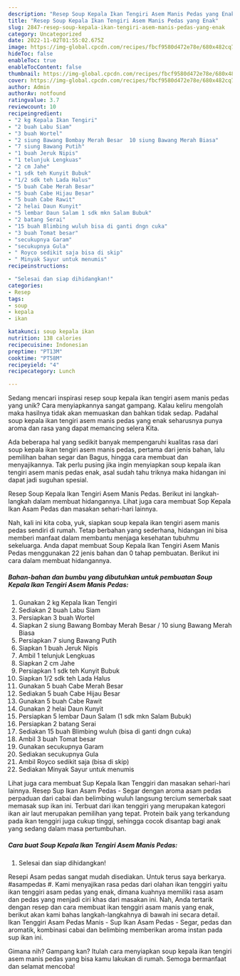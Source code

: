 ```yaml
---
description: "Resep Soup Kepala Ikan Tengiri Asem Manis Pedas yang Enak"
title: "Resep Soup Kepala Ikan Tengiri Asem Manis Pedas yang Enak"
slug: 2847-resep-soup-kepala-ikan-tengiri-asem-manis-pedas-yang-enak
category: Uncategorized
date: 2022-11-02T01:55:02.675Z
image: https://img-global.cpcdn.com/recipes/fbcf9580d472e78e/680x482cq70/soup-kepala-ikan-tengiri-asem-manis-pedas-foto-resep-utama.jpg
hideToc: false
enableToc: true
enableTocContent: false
thumbnail: https://img-global.cpcdn.com/recipes/fbcf9580d472e78e/680x482cq70/soup-kepala-ikan-tengiri-asem-manis-pedas-foto-resep-utama.jpg
cover: https://img-global.cpcdn.com/recipes/fbcf9580d472e78e/680x482cq70/soup-kepala-ikan-tengiri-asem-manis-pedas-foto-resep-utama.jpg
author: Admin
authorAv: notfound
ratingvalue: 3.7
reviewcount: 10
recipeingredient:
- "2 kg Kepala Ikan Tengiri"
- "2 buah Labu Siam"
- "3 buah Wortel"
- "2 siung Bawang Bombay Merah Besar  10 siung Bawang Merah Biasa"
- "7 siung Bawang Putih"
- "1 buah Jeruk Nipis"
- "1 telunjuk Lengkuas"
- "2 cm Jahe"
- "1 sdk teh Kunyit Bubuk"
- "1/2 sdk teh Lada Halus"
- "5 buah Cabe Merah Besar"
- "5 buah Cabe Hijau Besar"
- "5 buah Cabe Rawit"
- "2 helai Daun Kunyit"
- "5 lembar Daun Salam 1 sdk mkn Salam Bubuk"
- "2 batang Serai"
- "15 buah Blimbing wuluh bisa di ganti dngn cuka"
- "3 buah Tomat besar"
- "secukupnya Garam"
- "secukupnya Gula"
- " Royco sedikit saja bisa di skip"
- " Minyak Sayur untuk menumis"
recipeinstructions:

- "Selesai dan siap dihidangkan!"
categories:
- Resep
tags:
- soup
- kepala
- ikan

katakunci: soup kepala ikan 
nutrition: 138 calories
recipecuisine: Indonesian
preptime: "PT13M"
cooktime: "PT58M"
recipeyield: "4"
recipecategory: Lunch

---
```





Sedang mencari inspirasi resep soup kepala ikan tengiri asem manis pedas yang unik? Cara menyiapkannya sangat gampang. Kalau keliru mengolah maka hasilnya tidak akan memuaskan dan bahkan tidak sedap. Padahal soup kepala ikan tengiri asem manis pedas yang enak seharusnya punya aroma dan rasa yang dapat memancing selera Kita.





Ada beberapa hal yang sedikit banyak mempengaruhi kualitas rasa dari soup kepala ikan tengiri asem manis pedas, pertama dari jenis bahan, lalu pemilihan bahan segar dan Bagus, hingga cara membuat dan menyajikannya. Tak perlu pusing jika ingin menyiapkan soup kepala ikan tengiri asem manis pedas enak,      asal sudah tahu triknya maka hidangan ini dapat jadi suguhan spesial.














Resep Soup Kepala Ikan Tengiri Asem Manis Pedas. Berikut ini langkah-langkah dalam membuat hidangannya. Lihat juga cara membuat Sop Kepala Ikan Asam Pedas dan masakan sehari-hari lainnya.






Nah, kali ini kita coba, yuk, siapkan soup kepala ikan tengiri asem manis pedas sendiri di rumah. Tetap berbahan yang sederhana, hidangan ini bisa memberi manfaat dalam membantu menjaga kesehatan tubuhmu sekeluarga. Anda dapat membuat Soup Kepala Ikan Tengiri Asem Manis Pedas menggunakan 22 jenis bahan dan 0 tahap pembuatan. Berikut ini cara dalam membuat hidangannya.

<!--inarticleads1-->

##### Bahan-bahan dan bumbu yang dibutuhkan untuk pembuatan Soup Kepala Ikan Tengiri Asem Manis Pedas:

1. Gunakan 2 kg Kepala Ikan Tengiri
1. Sediakan 2 buah Labu Siam
1. Persiapkan 3 buah Wortel
1. Siapkan 2 siung Bawang Bombay Merah Besar / 10 siung Bawang Merah Biasa
1. Persiapkan 7 siung Bawang Putih
1. Siapkan 1 buah Jeruk Nipis
1. Ambil 1 telunjuk Lengkuas
1. Siapkan 2 cm Jahe
1. Persiapkan 1 sdk teh Kunyit Bubuk
1. Siapkan 1/2 sdk teh Lada Halus
1. Gunakan 5 buah Cabe Merah Besar
1. Sediakan 5 buah Cabe Hijau Besar
1. Gunakan 5 buah Cabe Rawit
1. Gunakan 2 helai Daun Kunyit
1. Persiapkan 5 lembar Daun Salam (1 sdk mkn Salam Bubuk)
1. Persiapkan 2 batang Serai
1. Sediakan 15 buah Blimbing wuluh (bisa di ganti dngn cuka)
1. Ambil 3 buah Tomat besar
1. Gunakan secukupnya Garam
1. Sediakan secukupnya Gula
1. Ambil  Royco sedikit saja (bisa di skip)
1. Sediakan  Minyak Sayur untuk menumis


Lihat juga cara membuat Sup Kepala Ikan Tenggiri dan masakan sehari-hari lainnya. Resep Sup Ikan Asam Pedas - Segar dengan aroma asam pedas perpaduan dari cabai dan belimbing wuluh langsung tercium semerbak saat memasak sup ikan ini. Terbuat dari ikan tenggiri yang merupakan kategori ikan air laut merupakan pemilihan yang tepat. Protein baik yang terkandung pada ikan tenggiri juga cukup tinggi, sehingga cocok disantap bagi anak yang sedang dalam masa pertumbuhan. 

<!--inarticleads2-->

##### Cara buat Soup Kepala Ikan Tengiri Asem Manis Pedas:


1. Selesai dan siap dihidangkan!

Resepi Asam pedas sangat mudah disediakan. Untuk terus saya berkarya. #asampedas #. Kami menyajikan rasa pedas dari olahan ikan tenggiri yaitu ikan tenggiri asam pedas yang enak, dimana kuahnya memiliki rasa asam dan pedas yang menjadi ciri khas dari masakan ini. Nah, Anda tertarik dengan resep dan cara membuat ikan tenggiri asam manis yang enak, berikut akan kami bahas langkah-langkahnya di bawah ini secara detail. Ikan Tenggiri Asam Pedas Manis - Sup Ikan Asam Pedas - Segar, pedas dan aromatik, kombinasi cabai dan belimbing memberikan aroma instan pada sup ikan ini. 

Gimana nih? Gampang kan? Itulah cara menyiapkan soup kepala ikan tengiri asem manis pedas yang bisa kamu lakukan di rumah. Semoga bermanfaat dan selamat mencoba!
